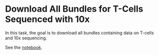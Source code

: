 # Download All Bundles for T-Cells Sequenced with 10x

In this task, the goal is to download all bundles containing data on T-cells and 10x sequencing.

See the [notebook](Download%20All%20Bundles%20for%20T-cells%20Sequenced%20with%2010x.ipynb).
